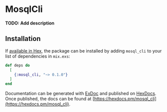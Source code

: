 # MosqlCli

**TODO: Add description**

## Installation

If [available in Hex](https://hex.pm/docs/publish), the package can be installed
by adding `mosql_cli` to your list of dependencies in `mix.exs`:

```elixir
def deps do
  [
    {:mosql_cli, "~> 0.1.0"}
  ]
end
```

Documentation can be generated with [ExDoc](https://github.com/elixir-lang/ex_doc)
and published on [HexDocs](https://hexdocs.pm). Once published, the docs can
be found at [https://hexdocs.pm/mosql_cli](https://hexdocs.pm/mosql_cli).

